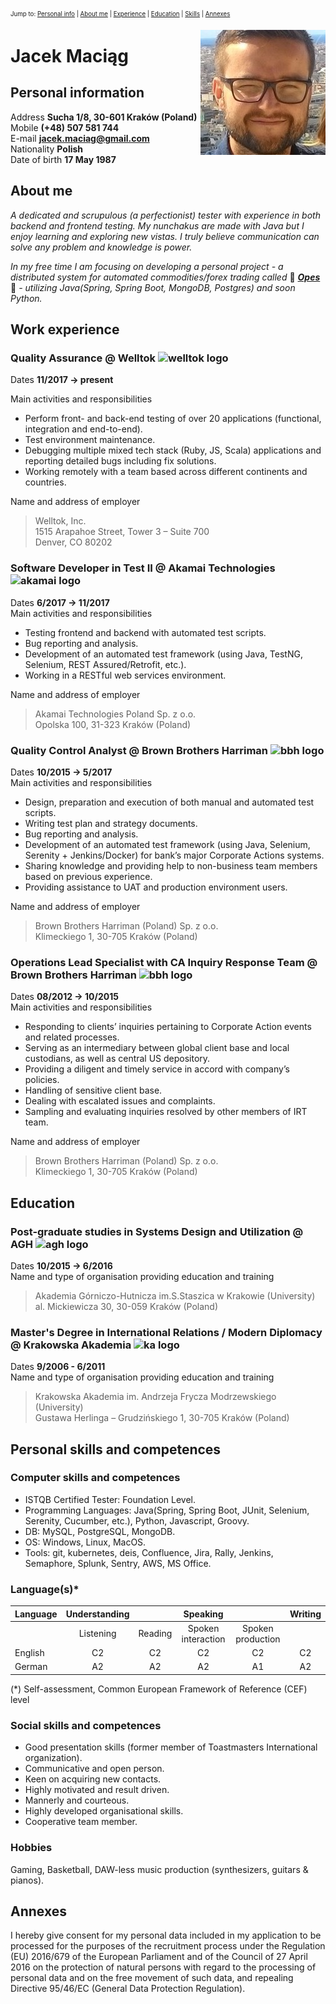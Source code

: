 <sub><sup>Jump to: [Personal info](#personal-information) | [About me](#about-me) | [Experience](#work-experience) | [Education](#education) | [Skills](#personal-skills-and-competences) | [Annexes](#annexes)</sup></sub>
<div style="text-align: right"><img src="https://github.com/JDelorean/resume/blob/master/resources/me.jpg" alt="It's me!" align="right" unselectable="on"/></div>

# Jacek Maciąg 

## Personal information
Address **Sucha 1/8, 30-601 Kraków (Poland)**  
Mobile **(+48) 507 581 744**  
E-mail **<a href="jacek.maciag@gmail.com">jacek.maciag@gmail.com</a>**  
Nationality **Polish**   
Date of birth **17 May 1987**  

## About me

*A dedicated and scrupulous (a perfectionist) tester with experience in both backend and frontend testing. 
My nunchakus are made with Java but I enjoy learning and exploring new vistas. 
I truly believe communication can solve any problem and knowledge is power.*

*In my free time I am focusing on developing a personal project - 
a distributed system for automated commodities/forex trading called* :construction: *[**Opes**](https://github.com/search?q=Jdelorean%2Fopes&type=Repositories)*
:construction: *- utilizing Java(Spring, Spring Boot, MongoDB, Postgres) and soon Python.*

## Work experience

### Quality Assurance @ Welltok <img src="https://pbs.twimg.com/profile_images/378800000856657135/zKJDlC8p_400x400.jpeg" alt="welltok logo" height="30" align="top"/>
Dates **11/2017 → present**  

Main activities and responsibilities  
* Perform front- and back-end testing of over 20 applications (functional, integration and end-to-end).  
* Test environment maintenance.  
* Debugging multiple mixed tech stack (Ruby, JS, Scala) applications and reporting detailed bugs including fix solutions.
* Working remotely with a team based across different continents and countries.

Name and address of employer
>Welltok, Inc.  
>1515 Arapahoe Street, Tower 3 – Suite 700  
>Denver, CO 80202

### Software Developer in Test II @ Akamai Technologies <img src="https://www.akamai.com/us/en/multimedia/documents/media-resources/akamai-logo.jpg" alt="akamai logo" height="30" align="top"/>
Dates **6/2017 → 11/2017**  
Main activities and responsibilities
* Testing frontend and backend with automated test scripts.
* Bug reporting and analysis.
* Development of an automated test framework (using Java, TestNG, Selenium, REST Assured/Retrofit, etc.).
* Working in a RESTful web services environment.

Name and address of employer
>Akamai Technologies Poland Sp. z o.o.  
>Opolska 100, 31-323 Kraków (Poland)

### Quality Control Analyst @ Brown Brothers Harriman <img src="https://media.glassdoor.com/sqll/3668/brown-brothers-harriman-squarelogo-1520260667076.png" alt="bbh logo" height="30" align="top"/>
Dates **10/2015 → 5/2017**  
Main activities and responsibilities
* Design, preparation and execution of both manual and automated test scripts.
* Writing test plan and strategy documents.
* Bug reporting and analysis.
* Development of an automated test framework (using Java, Selenium, Serenity + Jenkins/Docker) for bank’s major Corporate Actions systems.
* Sharing knowledge and providing help to non-business team members based on previous experience.
* Providing assistance to UAT and production environment users.

Name and address of employer
>Brown Brothers Harriman (Poland) Sp. z o.o.  
>Klimeckiego 1, 30-705 Kraków (Poland)

### Operations Lead Specialist with CA Inquiry Response Team @ Brown Brothers Harriman <img src="https://media.glassdoor.com/sqll/3668/brown-brothers-harriman-squarelogo-1520260667076.png" alt="bbh logo" height="30" align="top"/>
Dates **08/2012 → 10/2015**  
Main activities and responsibilities
* Responding to clients’ inquiries pertaining to Corporate Action events and related processes.
* Serving as an intermediary between global client base and local custodians, as well as central US depository.
* Providing a diligent and timely service in accord with company’s policies.
* Handling of sensitive client base.
* Dealing with escalated issues and complaints.
* Sampling and evaluating inquiries resolved by other members of IRT team.

Name and address of employer
>Brown Brothers Harriman (Poland) Sp. z o.o.  
>Klimeckiego 1, 30-705 Kraków (Poland)

## Education

### Post-graduate studies in Systems Design and Utilization @ AGH <img src="http://wyprawabari.agh.edu.pl/graph/logo_agh.jpg" alt="agh logo" height="30" align="top"/>
Dates **10/2015 → 6/2016**  
Name and type of organisation providing education and training
>Akademia Górniczo-Hutnicza im.S.Staszica w Krakowie (University)  
>al. Mickiewicza 30, 30-059 Kraków (Poland)

### Master's Degree in International Relations / Modern Diplomacy @ Krakowska Akademia <img src="http://media.krakow.travel/photos/21560/xl.jpg" alt="ka logo" height="30" align="top"/>
Dates **9/2006 - 6/2011**   
Name and type of organisation providing education and training
>Krakowska Akademia im. Andrzeja Frycza Modrzewskiego (University)  
>Gustawa Herlinga – Grudzińskiego 1, 30-705 Kraków (Poland)

## Personal skills and competences

### Computer skills and competences
* ISTQB Certified Tester: Foundation Level.
* Programming Languages: 
<span title="">Java(Spring, Spring Boot, JUnit, Selenium, Serenity, Cucumber, etc.)</span>, Python, Javascript, Groovy.
* DB: MySQL, PostgreSQL, MongoDB.
* OS: Windows, Linux, MacOS.
* Tools: git, kubernetes, deis, Confluence, Jira, Rally, Jenkins, Semaphore, Splunk, Sentry, AWS, MS Office.

### Language(s)*
|Language|Understanding|    |Speaking         |                 |Writing|
|--------|:-------:|:-----:|:----------------:|:---------------:|:-----:|
|        |Listening|Reading|Spoken interaction|Spoken production|       |
|English |C2       |C2     |C2                |C2               |C2     |
|German  |A2       |A2     |A2                |A1               |A2     |

(*) Self-assessment, Common European Framework of Reference (CEF) level 

### Social skills and competences
* Good presentation skills (former member of Toastmasters International organization).
* Communicative and open person. 
* Keen on acquiring new contacts.
* Highly motivated and result driven.
* Mannerly and courteous.
* Highly developed organisational skills.
* Cooperative team member.

### Hobbies
Gaming, Basketball, DAW-less music production (synthesizers, guitars & pianos).

## Annexes
I hereby give consent for my personal data included in my application to be processed for the purposes 
of the recruitment process under the Regulation (EU) 2016/679 of the European Parliament and 
of the Council of 27 April 2016 on the protection of natural persons with regard to the processing 
of personal data and on the free movement of such data, and repealing Directive 95/46/EC 
(General Data Protection Regulation).
